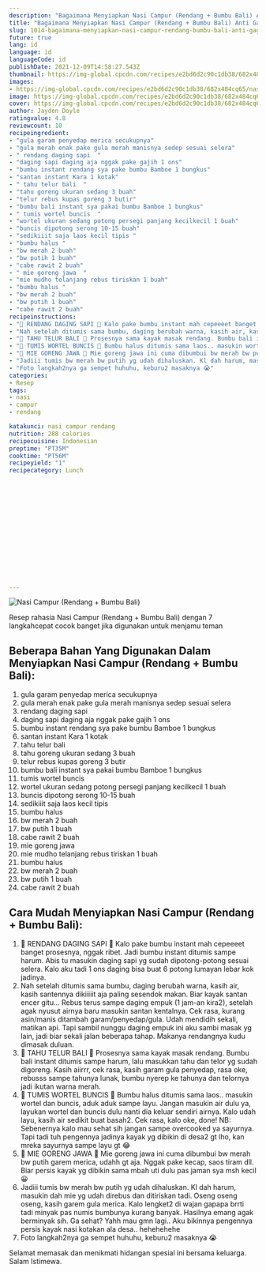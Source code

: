 ```yaml
---
description: "Bagaimana Menyiapkan Nasi Campur (Rendang + Bumbu Bali) Anti Gagal"
title: "Bagaimana Menyiapkan Nasi Campur (Rendang + Bumbu Bali) Anti Gagal"
slug: 1014-bagaimana-menyiapkan-nasi-campur-rendang-bumbu-bali-anti-gagal
future: true
lang: id
language: id
languageCode: id
publishDate: 2021-12-09T14:58:27.543Z 
thumbnail: https://img-global.cpcdn.com/recipes/e2bd6d2c90c1db38/682x484cq65/nasi-campur-rendang-bumbu-bali-foto-resep-utama.png
images:
- https://img-global.cpcdn.com/recipes/e2bd6d2c90c1db38/682x484cq65/nasi-campur-rendang-bumbu-bali-foto-resep-utama.png
image: https://img-global.cpcdn.com/recipes/e2bd6d2c90c1db38/682x484cq65/nasi-campur-rendang-bumbu-bali-foto-resep-utama.png
cover: https://img-global.cpcdn.com/recipes/e2bd6d2c90c1db38/682x484cq65/nasi-campur-rendang-bumbu-bali-foto-resep-utama.png
author: Jayden Doyle
ratingvalue: 4.8
reviewcount: 10
recipeingredient:
- "gula garam penyedap merica secukupnya"
- "gula merah enak pake gula merah manisnya sedep sesuai selera"
- " rendang daging sapi  "
- "daging sapi daging aja nggak pake gajih 1 ons"
- "bumbu instant rendang sya pake bumbu Bamboe 1 bungkus"
- "santan instant Kara 1 kotak"
- " tahu telur bali  "
- "tahu goreng ukuran sedang 3 buah"
- "telur rebus kupas goreng 3 butir"
- "bumbu bali instant sya pakai bumbu Bamboe 1 bungkus"
- " tumis wortel buncis  "
- "wortel ukuran sedang potong persegi panjang kecilkecil 1 buah"
- "buncis dipotong serong 10-15 buah"
- "sedikiiit saja laos kecil tipis "
- "bumbu halus "
- "bw merah 2 buah"
- "bw putih 1 buah"
- "cabe rawit 2 buah"
- " mie goreng jawa  "
- "mie mudho telanjang rebus tiriskan 1 buah"
- "bumbu halus "
- "bw merah 2 buah"
- "bw putih 1 buah"
- "cabe rawit 2 buah"
recipeinstructions:
- "🐂 RENDANG DAGING SAPI 🐂 Kalo pake bumbu instant mah cepeeeet banget prosesnya, nggak ribet. Jadi bumbu instant ditumis sampe harum. Abis tu masukin daging sapi yg sudah dipotong-potong sesuai selera. Kalo aku tadi 1 ons daging bisa buat 6 potong lumayan lebar kok jadinya."
- "Nah setelah ditumis sama bumbu, daging berubah warna, kasih air, kasih santennya dikiiiiit aja paling sesendok makan. Biar kayak santan encer gitu... Rebus terus sampe daging empuk (1 jam-an kira2), setelah agak nyusut airnya baru masukin santan kentalnya. Cek rasa, kurang asin/manis ditambah garam/penyedap/gula. Udah mendidih sekali, matikan api. Tapi sambil nunggu daging empuk ini aku sambi masak yg lain, jadi biar sekali jalan beberapa tahap. Makanya rendangnya kudu dimasak duluan."
- "🍜 TAHU TELUR BALI 🍜 Prosesnya sama kayak masak rendang. Bumbu bali instant ditumis sampe harum, lalu masukkan tahu dan telor yg sudah digoreng. Kasih aiirrr, cek rasa, kasih garam gula penyedap, rasa oke, rebusss sampe tahunya lunak, bumbu nyerep ke tahunya dan telornya jadi ikutan warna merah."
- "🍲 TUMIS WORTEL BUNCIS 🍲 Bumbu halus ditumis sama laos.. masukin wortel dan buncis, aduk aduk sampe layu. Jangan masukin air dulu ya, layukan wortel dan buncis dulu nanti dia keluar sendiri airnya. Kalo udah layu, kasih air sedikit buat basah2. Cek rasa, kalo oke, done! NB: Sebenernya kalo mau sehat sih jangan sampe overcooked ya sayurnya. Tapi tadi tuh pengennya jadinya kayak yg dibikin di desa2 gt lho, kan mreka sayurnya sampe layu gt 😂"
- "🍲 MIE GORENG JAWA 🍲 Mie goreng jawa ini cuma dibumbui bw merah bw putih garem merica, udahh gt aja. Nggak pake kecap, saos tiram dll. Biar persis kayak yg dibikin sama mbah uti dulu pas jaman sya msh kecil 😀"
- "Jadiii tumis bw merah bw putih yg udah dihaluskan. Kl dah harum, masukin dah mie yg udah direbus dan ditiriskan tadi. Oseng oseng oseng, kasih garem gula merica. Kalo lengket2 di wajan gapapa brrti tadi minyak pas numis bumbunya kurang banyak. Hasilnya emang agak berminyak sih. Ga sehat? Yahh mau gmn lagi.. Aku bikinnya pengennya persis kayak nasi kotakan ala desa.. hehehehehe"
- "Foto langkah2nya ga sempet huhuhu, keburu2 masaknya 😭"
categories:
- Resep
tags:
- nasi
- campur
- rendang

katakunci: nasi campur rendang 
nutrition: 288 calories
recipecuisine: Indonesian
preptime: "PT35M"
cooktime: "PT56M"
recipeyield: "1"
recipecategory: Lunch


     
    
    
    
    
    
    
    
    
    
    
      
    
---
```



![Nasi Campur (Rendang + Bumbu Bali)](https://img-global.cpcdn.com/recipes/e2bd6d2c90c1db38/682x484cq65/nasi-campur-rendang-bumbu-bali-foto-resep-utama.png)

Resep rahasia Nasi Campur (Rendang + Bumbu Bali)    dengan 7 langkahcepat cocok banget jika digunakan untuk menjamu teman

<!--inarticleads1-->

## Beberapa Bahan Yang Digunakan Dalam Menyiapkan Nasi Campur (Rendang + Bumbu Bali):

1. gula garam penyedap merica secukupnya
1. gula merah enak pake gula merah manisnya sedep sesuai selera
1.  rendang daging sapi  
1. daging sapi daging aja nggak pake gajih 1 ons
1. bumbu instant rendang sya pake bumbu Bamboe 1 bungkus
1. santan instant Kara 1 kotak
1.  tahu telur bali  
1. tahu goreng ukuran sedang 3 buah
1. telur rebus kupas goreng 3 butir
1. bumbu bali instant sya pakai bumbu Bamboe 1 bungkus
1.  tumis wortel buncis  
1. wortel ukuran sedang potong persegi panjang kecilkecil 1 buah
1. buncis dipotong serong 10-15 buah
1. sedikiiit saja laos kecil tipis 
1. bumbu halus 
1. bw merah 2 buah
1. bw putih 1 buah
1. cabe rawit 2 buah
1.  mie goreng jawa  
1. mie mudho telanjang rebus tiriskan 1 buah
1. bumbu halus 
1. bw merah 2 buah
1. bw putih 1 buah
1. cabe rawit 2 buah



<!--inarticleads2-->

## Cara Mudah Menyiapkan Nasi Campur (Rendang + Bumbu Bali):

1. 🐂 RENDANG DAGING SAPI 🐂 Kalo pake bumbu instant mah cepeeeet banget prosesnya, nggak ribet. Jadi bumbu instant ditumis sampe harum. Abis tu masukin daging sapi yg sudah dipotong-potong sesuai selera. Kalo aku tadi 1 ons daging bisa buat 6 potong lumayan lebar kok jadinya.
1. Nah setelah ditumis sama bumbu, daging berubah warna, kasih air, kasih santennya dikiiiiit aja paling sesendok makan. Biar kayak santan encer gitu... Rebus terus sampe daging empuk (1 jam-an kira2), setelah agak nyusut airnya baru masukin santan kentalnya. Cek rasa, kurang asin/manis ditambah garam/penyedap/gula. Udah mendidih sekali, matikan api. Tapi sambil nunggu daging empuk ini aku sambi masak yg lain, jadi biar sekali jalan beberapa tahap. Makanya rendangnya kudu dimasak duluan.
1. 🍜 TAHU TELUR BALI 🍜 Prosesnya sama kayak masak rendang. Bumbu bali instant ditumis sampe harum, lalu masukkan tahu dan telor yg sudah digoreng. Kasih aiirrr, cek rasa, kasih garam gula penyedap, rasa oke, rebusss sampe tahunya lunak, bumbu nyerep ke tahunya dan telornya jadi ikutan warna merah.
1. 🍲 TUMIS WORTEL BUNCIS 🍲 Bumbu halus ditumis sama laos.. masukin wortel dan buncis, aduk aduk sampe layu. Jangan masukin air dulu ya, layukan wortel dan buncis dulu nanti dia keluar sendiri airnya. Kalo udah layu, kasih air sedikit buat basah2. Cek rasa, kalo oke, done! NB: Sebenernya kalo mau sehat sih jangan sampe overcooked ya sayurnya. Tapi tadi tuh pengennya jadinya kayak yg dibikin di desa2 gt lho, kan mreka sayurnya sampe layu gt 😂
1. 🍲 MIE GORENG JAWA 🍲 Mie goreng jawa ini cuma dibumbui bw merah bw putih garem merica, udahh gt aja. Nggak pake kecap, saos tiram dll. Biar persis kayak yg dibikin sama mbah uti dulu pas jaman sya msh kecil 😀
1. Jadiii tumis bw merah bw putih yg udah dihaluskan. Kl dah harum, masukin dah mie yg udah direbus dan ditiriskan tadi. Oseng oseng oseng, kasih garem gula merica. Kalo lengket2 di wajan gapapa brrti tadi minyak pas numis bumbunya kurang banyak. Hasilnya emang agak berminyak sih. Ga sehat? Yahh mau gmn lagi.. Aku bikinnya pengennya persis kayak nasi kotakan ala desa.. hehehehehe
1. Foto langkah2nya ga sempet huhuhu, keburu2 masaknya 😭




Selamat memasak dan menikmati hidangan spesial ini bersama keluarga. Salam Istimewa.
